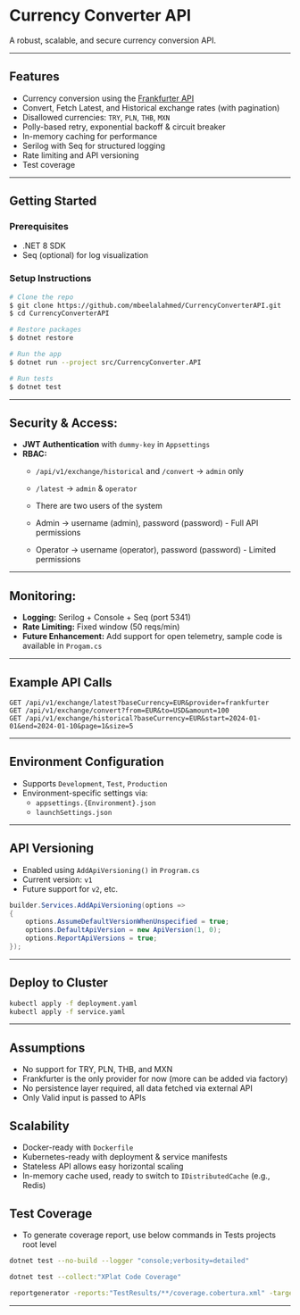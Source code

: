 ﻿# Currency Converter API
A robust, scalable, and secure currency conversion API.

---

## Features

- Currency conversion using the [Frankfurter API](https://www.frankfurter.app/)
- Convert, Fetch Latest, and Historical exchange rates (with pagination)
- Disallowed currencies: `TRY`, `PLN`, `THB`, `MXN`
- Polly-based retry, exponential backoff & circuit breaker
- In-memory caching for performance
- Serilog with Seq for structured logging
- Rate limiting and API versioning
- Test coverage

---

## Getting Started

### Prerequisites
- .NET 8 SDK
- Seq (optional) for log visualization

### Setup Instructions
```bash
# Clone the repo
$ git clone https://github.com/mbeelalahmed/CurrencyConverterAPI.git
$ cd CurrencyConverterAPI

# Restore packages
$ dotnet restore

# Run the app
$ dotnet run --project src/CurrencyConverter.API

# Run tests
$ dotnet test
```

---

## Security & Access:
- **JWT Authentication** with `dummy-key` in `Appsettings`
- **RBAC:**
  - `/api/v1/exchange/historical` and `/convert` →  `admin` only
  - `/latest` → `admin` & `operator`

  - There are two users of the system
  - Admin -> username (admin), password (password) - Full API permissions           
  - Operator -> username (operator), password (password) - Limited permissions

---

## Monitoring:
- **Logging:** Serilog + Console + Seq (port 5341)
- **Rate Limiting:** Fixed window (50 reqs/min)
- **Future Enhancement:** Add support for open telemetry, sample code is available in ```Progam.cs```

---

## Example API Calls
```http
GET /api/v1/exchange/latest?baseCurrency=EUR&provider=frankfurter
GET /api/v1/exchange/convert?from=EUR&to=USD&amount=100
GET /api/v1/exchange/historical?baseCurrency=EUR&start=2024-01-01&end=2024-01-10&page=1&size=5
```

---

## Environment Configuration
- Supports `Development`, `Test`, `Production`
- Environment-specific settings via:
  - `appsettings.{Environment}.json`
  - `launchSettings.json`

---

## API Versioning
- Enabled using `AddApiVersioning()` in `Program.cs`
- Current version: `v1`
- Future support for `v2`, etc.

```csharp
builder.Services.AddApiVersioning(options =>
{
    options.AssumeDefaultVersionWhenUnspecified = true;
    options.DefaultApiVersion = new ApiVersion(1, 0);
    options.ReportApiVersions = true;
});
```

---

## Deploy to Cluster
```bash
kubectl apply -f deployment.yaml
kubectl apply -f service.yaml
```

---

## Assumptions
- No support for TRY, PLN, THB, and MXN
- Frankfurter is the only provider for now (more can be added via factory)
- No persistence layer required, all data fetched via external API
- Only Valid input is passed to APIs

## Scalability
- Docker-ready with `Dockerfile`
- Kubernetes-ready with deployment & service manifests
- Stateless API allows easy horizontal scaling
- In-memory cache used, ready to switch to `IDistributedCache` (e.g., Redis)

## Test Coverage
- To generate coverage report, use below commands in Tests projects root level
```bash
dotnet test --no-build --logger "console;verbosity=detailed"

dotnet test --collect:"XPlat Code Coverage"

reportgenerator -reports:"TestResults/**/coverage.cobertura.xml" -targetdir:"coverage-report" -reporttypes:Html
```

---